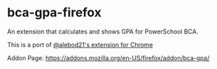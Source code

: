 # bca-gpa-firefox
An extension that calculates and shows GPA for PowerSchool BCA.

This is a port of [@alebod21's extension for Chrome](https://github.com/alebod21/bcagpa)

Addon Page: https://addons.mozilla.org/en-US/firefox/addon/bca-gpa/